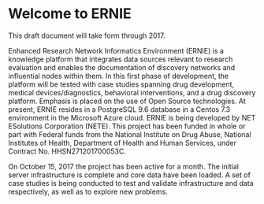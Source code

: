 # Welcome to ERNIE

This draft document will take form through 2017.

Enhanced Research Network Informatics Environment (ERNIE) is a knowledge platform that integrates data sources relevant to 
research evaluation and enables the documentation of discovery networks and influential nodes within them. In this first 
phase of development, the platform will be tested with case studies spanning drug development, medical devices/diagnostics, 
behavioral interventions, and a drug discovery platform. Emphasis is placed on the use of Open Source technologies. At present, 
ERNIE resides in a PostgreSQL 9.6 database in a Centos 7.3 environment in the Microsoft Azure cloud. ERNIE is being developed 
by NET ESolutions Corporation (NETE). This project has been funded in whole or part  with Federal funds from the National 
Institute on Drug Abuse, National Institutes of Health, Department of Health and Human Services, under Contract No. HHSN271201700053C.

On October 15, 2017 the project has been active for a month. The initial server infrastructure is complete and core data have been loaded. A set of case studies is being conducted to test and validate infrastructure and data respectively, as well as to explore new problems. 

